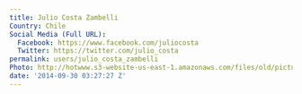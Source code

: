 ```yaml
---
title: Julio Costa Zambelli
Country: Chile
Social Media (Full URL):
  Facebook: https://www.facebook.com/juliocosta
  Twitter: https://twitter.com/julio_costa
permalink: users/julio_costa_zambelli
Photo: http://hotwww.s3-website-us-east-1.amazonaws.com/files/old/pictures/picture-222-1432073168.jpg
date: '2014-09-30 03:27:27 Z'
---
```


